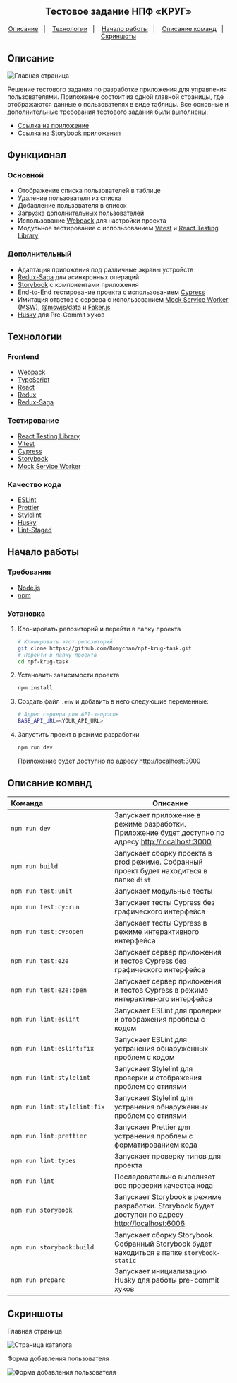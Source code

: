 <div align="center">
 <h2>Тестовое задание НПФ «КРУГ»</h2>
 <p>
  <a href="#описание">Описание</a>&nbsp;&nbsp;&nbsp;|&nbsp;&nbsp;&nbsp;
  <a href="#технологии">Технологии</a>&nbsp;&nbsp;&nbsp;|&nbsp;&nbsp;&nbsp;
  <a href="#начало-работы">Начало работы</a>&nbsp;&nbsp;&nbsp;|&nbsp;&nbsp;&nbsp;
  <a href="#описание-команд">Описание команд</a>&nbsp;&nbsp;&nbsp;|&nbsp;&nbsp;&nbsp;
  <a href="#скриншоты">Скриншоты</a>
 </p>
</div>

## Описание

![Главная страница](https://github.com/Romychan/npf-krug-task/assets/60140867/9c155712-6cde-48fd-bd8b-8bfd8db16b4e)

Решение тестового задания по разработке приложения для управления пользователями. Приложение состоит из одной главной страницы, где отображаются данные о пользователях в виде таблицы. Все основные и дополнительные требования тестового задания были выполнены.

- [Ссылка на приложение](https://romychan-npf-krug-task.netlify.app/)
- [Ссылка на Storybook приложения](https://romychan-npf-krug-task-storybook.netlify.app/)

## Функционал

### Основной

- Отображение списка пользователей в таблице
- Удаление пользователя из списка
- Добавление пользователя в список
- Загрузка дополнительных пользователей
- Использование [Webpack](https://webpack.js.org/) для настройки проекта
- Модульное тестирование с использованием [Vitest](https://vitest.dev/) и [React Testing Library](https://testing-library.com/)

### Дополнительный

- Адаптация приложения под различные экраны устройств
- [Redux-Saga](https://redux-saga.js.org/) для асинхронных операций
- [Storybook](https://storybook.js.org/) с компонентами приложения
- End-to-End тестирование проекта с использованием [Cypress](https://www.cypress.io/)
- Имитация ответов с сервера с использованием [Mock Service Worker (MSW)](https://mswjs.io/), [@mswjs/data](https://www.npmjs.com/package/@mswjs/data) и [Faker.js](https://fakerjs.dev/)
- [Husky](https://typicode.github.io/husky/) для Pre-Commit хуков

## Технологии

### Frontend

- [Webpack](https://webpack.js.org/)
- [TypeScript](https://www.typescriptlang.org/)
- [React](https://react.dev/)
- [Redux](https://redux.js.org/)
- [Redux-Saga](https://redux-saga.js.org/)

### Тестирование

- [React Testing Library](https://testing-library.com/)
- [Vitest](https://vitest.dev/)
- [Cypress](https://www.cypress.io/)
- [Storybook](https://storybook.js.org/)
- [Mock Service Worker](https://mswjs.io/)

### Качество кода

- [ESLint](https://eslint.org/)
- [Prettier](https://prettier.io/)
- [Stylelint](https://stylelint.io/)
- [Husky](https://typicode.github.io/husky/)
- [Lint-Staged](https://www.npmjs.com/package/lint-staged/)

## Начало работы

### Требования

- [Node.js](https://nodejs.org/)
- [npm](https://www.npmjs.com/)

### Установка

1. Клонировать репозиторий и перейти в папку проекта

   ```sh
   # Клонировать этот репозиторий
   git clone https://github.com/Romychan/npf-krug-task.git
   # Перейти в папку проекта
   cd npf-krug-task
   ```

2. Установить зависимости проекта

   ```sh
   npm install
   ```

3. Создать файл `.env` и добавить в него следующие переменные:

   ```sh
   # Адрес сервера для API-запросов
   BASE_API_URL=<YOUR_API_URL>
   ```

4. Запустить проект в режиме разработки

   ```sh
   npm run dev
   ```

   Приложение будет доступно по адресу <http://localhost:3000>

## Описание команд

| Команда&nbsp;&nbsp;&nbsp;&nbsp;&nbsp;&nbsp;&nbsp;&nbsp;&nbsp;&nbsp;&nbsp;&nbsp;&nbsp;&nbsp;&nbsp;&nbsp;&nbsp;&nbsp;&nbsp;&nbsp;&nbsp;&nbsp;&nbsp;&nbsp;&nbsp;&nbsp;&nbsp;&nbsp;&nbsp;&nbsp;&nbsp;&nbsp;&nbsp;&nbsp; | Описание                                                                                              |
| ------------------------------------------------------------------------------------------------------------------------------------------------------------------------------------------------------------------- | ----------------------------------------------------------------------------------------------------- |
| `npm run dev`                                                                                                                                                                                                       | Запускает приложение в режиме разработки. Приложение будет доступно по адресу <http://localhost:3000> |
| `npm run build`                                                                                                                                                                                                     | Запускает сборку проекта в prod режиме. Собранный проект будет находиться в папке `dist`              |
| `npm run test:unit`                                                                                                                                                                                                 | Запускает модульные тесты                                                                             |
| `npm run test:cy:run`                                                                                                                                                                                               | Запускает тесты Cypress без графического интерфейса                                                   |
| `npm run test:cy:open`                                                                                                                                                                                              | Запускает тесты Cypress в режиме интерактивного интерфейса                                            |
| `npm run test:e2e`                                                                                                                                                                                                  | Запускает сервер приложения и тестов Cypress без графического интерфейса                              |
| `npm run test:e2e:open`                                                                                                                                                                                             | Запускает сервер приложения и тестов Cypress в режиме интерактивного интерфейса                       |
| `npm run lint:eslint`                                                                                                                                                                                               | Запускает ESLint для проверки и отображения проблем с кодом                                           |
| `npm run lint:eslint:fix`                                                                                                                                                                                           | Запускает ESLint для устранения обнаруженных проблем с кодом                                          |
| `npm run lint:stylelint`                                                                                                                                                                                            | Запускает Stylelint для проверки и отображения проблем со стилями                                     |
| `npm run lint:stylelint:fix`                                                                                                                                                                                        | Запускает Stylelint для устранения обнаруженных проблем со стилями                                    |
| `npm run lint:prettier`                                                                                                                                                                                             | Запускает Prettier для устранения проблем с форматированием кода                                      |
| `npm run lint:types`                                                                                                                                                                                                | Запускает проверку типов для проекта                                                                  |
| `npm run lint`                                                                                                                                                                                                      | Последовательно выполняет все проверки качества кода                                                  |
| `npm run storybook`                                                                                                                                                                                                 | Запускает Storybook в режиме разработки. Storybook будет доступен по адресу <http://localhost:6006>   |
| `npm run storybook:build`                                                                                                                                                                                           | Запускает сборку Storybook. Собранный Storybook будет находиться в папке `storybook-static`           |
| `npm run prepare`                                                                                                                                                                                                   | Запускает инициализацию Husky для работы pre-commit хуков                                             |

## Скриншоты

Главная страница

![Страница каталога](https://github.com/Romychan/npf-krug-task/assets/60140867/9820e697-e59e-4391-86f4-10fb94ea0a81)

Форма добавления пользователя

![Форма добавления пользователя](https://github.com/Romychan/npf-krug-task/assets/60140867/dfa850ff-fa2c-4d24-a3d8-d522b4cf8dff)

